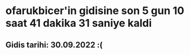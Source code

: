 # ofarukbicer'in gidisine son 5 gun 10 saat 41 dakika 31 saniye kaldi

## Gidis tarihi: 30.09.2022 :(